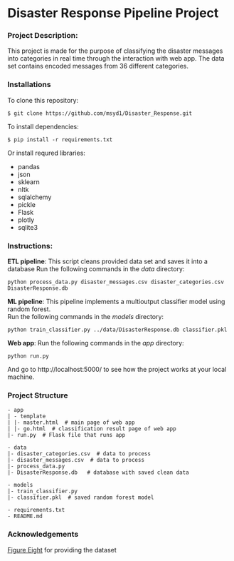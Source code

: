 # Disaster Response Pipeline Project
### Project Description:

This project is made for the purpose of classifying the disaster messages into categories in real time through the interaction with web app. The data set contains encoded messages from 36 different categories. 

### Installations

To clone this repository:
```
$ git clone https://github.com/msyd1/Disaster_Response.git
```
To install dependencies:
```
$ pip install -r requirements.txt
```
Or install requred libraries:
- pandas
 - json
 - sklearn
 -  nltk
- sqlalchemy
- pickle
- Flask
- plotly
- sqlite3

### Instructions:

**ETL pipeline**:
This script cleans provided data set and saves it into a database 
Run the following commands in the *data*  directory: 
```
python process_data.py disaster_messages.csv disaster_categories.csv DisasterResponse.db
```
**ML pipeline**:
This pipeline implements a multioutput classifier model using random forest.  
Run the following commands in the *models* directory: 
```
python train_classifier.py ../data/DisasterResponse.db classifier.pkl
```
**Web app**:
Run the following commands in the *app* directory:
```
python run.py
```
And go to http://localhost:5000/  to see how the project works at your local machine.


### Project Structure
```
- app
| - template
| |- master.html  # main page of web app
| |- go.html  # classification result page of web app
|- run.py  # Flask file that runs app

- data
|- disaster_categories.csv  # data to process 
|- disaster_messages.csv  # data to process
|- process_data.py
|- DisasterResponse.db   # database with saved clean data

- models
|- train_classifier.py
|- classifier.pkl  # saved random forest model 

- requirements.txt
- README.md
```


### Acknowledgements

[Figure Eight](https://www.figure-eight.com/)  for providing the dataset 
